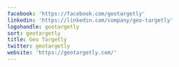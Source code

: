 ```yaml
---
facebook: 'https://facebook.com/geotargetly'
linkedin: 'https://linkedin.com/company/geo-targetly'
logohandle: geotargetly
sort: geotargetly
title: Geo Targetly
twitter: geotargetly
website: 'https://geotargetly.com/'
---
```

